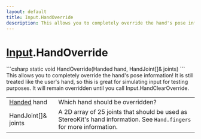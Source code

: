 ```yaml
---
layout: default
title: Input.HandOverride
description: This allows you to completely override the hand's pose information! It is still treated like the user's hand, so this is great for simulating input for testing purposes. It will remain overridden until you call Input.HandClearOverride.
---
```

# [Input]({{site.url}}/Pages/StereoKit/Input.html).HandOverride

<div class='signature' markdown='1'>
```csharp
static void HandOverride(Handed hand, HandJoint[]& joints)
```
This allows you to completely override the hand's pose
information! It is still treated like the user's hand, so this is
great for simulating input for testing purposes. It will remain
overridden until you call Input.HandClearOverride.
</div>

|  |  |
|--|--|
|[Handed]({{site.url}}/Pages/StereoKit/Handed.html) hand|Which hand should be overridden?|
|HandJoint[]& joints|A 2D array of 25 joints that should be used             as StereoKit's hand information. See `Hand.fingers` for more              information.|




